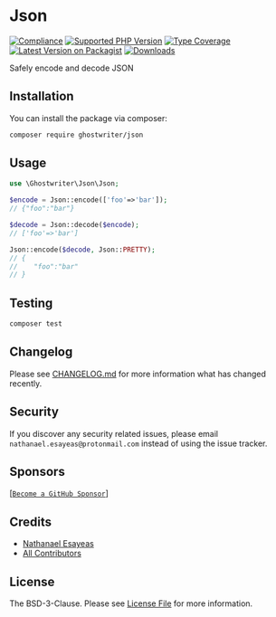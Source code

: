 # Json

[![Compliance](https://github.com/ghostwriter/wip/actions/workflows/compliance.yml/badge.svg)](https://github.com/ghostwriter/wip/actions/workflows/compliance.yml)
[![Supported PHP Version](https://badgen.net/packagist/php/ghostwriter/wip?color=8892bf)](https://www.php.net/supported-versions)
[![Type Coverage](https://shepherd.dev/github/ghostwriter/wip/coverage.svg)](https://shepherd.dev/github/ghostwriter/wip)
[![Latest Version on Packagist](https://badgen.net/packagist/v/ghostwriter/wip)](https://packagist.org/packages/ghostwriter/wip)
[![Downloads](https://badgen.net/packagist/dt/ghostwriter/wip?color=blue)](https://packagist.org/packages/ghostwriter/wip)

Safely encode and decode JSON

## Installation

You can install the package via composer:

``` bash
composer require ghostwriter/json
```

## Usage

```php
use \Ghostwriter\Json\Json;

$encode = Json::encode(['foo'=>'bar']);
// {"foo":"bar"}

$decode = Json::decode($encode);
// ['foo'=>'bar']

Json::encode($decode, Json::PRETTY); 
// {
//    "foo":"bar"
// }
```

## Testing

``` bash
composer test
```

## Changelog

Please see [CHANGELOG.md](./CHANGELOG.md) for more information what has changed recently.

## Security

If you discover any security related issues, please email `nathanael.esayeas@protonmail.com` instead of using the issue tracker.

## Sponsors

[[`Become a GitHub Sponsor`](https://github.com/sponsors/ghostwriter)]

## Credits

- [Nathanael Esayeas](https://github.com/ghostwriter)
- [All Contributors](https://github.com/ghostwriter/wip/contributors)

## License

The BSD-3-Clause. Please see [License File](./LICENSE) for more information.
